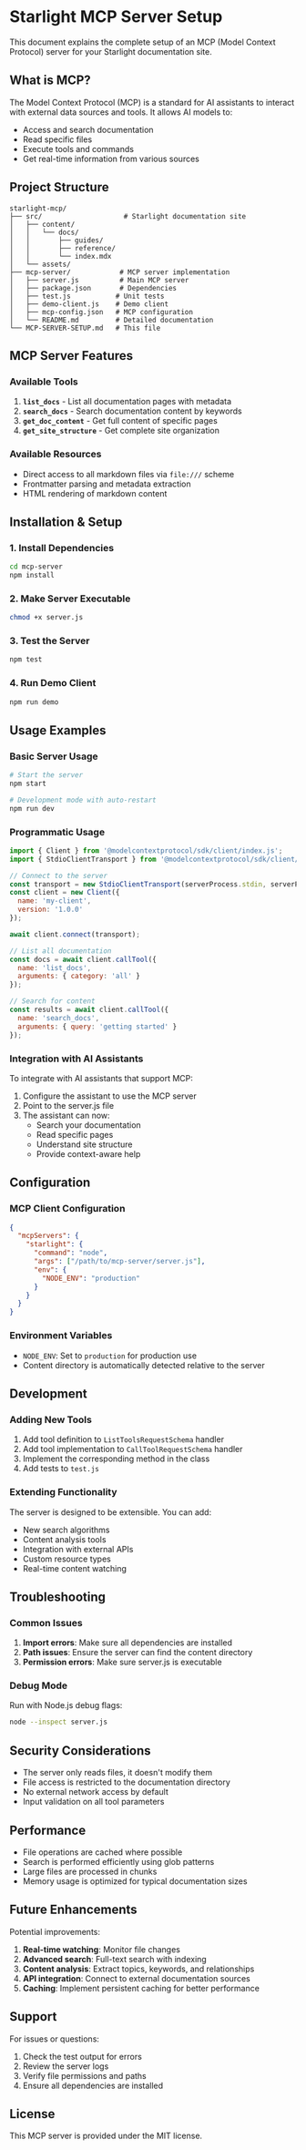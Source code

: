 # Starlight MCP Server Setup

This document explains the complete setup of an MCP (Model Context Protocol) server for your Starlight documentation site.

## What is MCP?

The Model Context Protocol (MCP) is a standard for AI assistants to interact with external data sources and tools. It allows AI models to:

- Access and search documentation
- Read specific files
- Execute tools and commands
- Get real-time information from various sources

## Project Structure

```
starlight-mcp/
├── src/                    # Starlight documentation site
│   ├── content/
│   │   └── docs/
│   │       ├── guides/
│   │       ├── reference/
│   │       └── index.mdx
│   └── assets/
├── mcp-server/            # MCP server implementation
│   ├── server.js          # Main MCP server
│   ├── package.json       # Dependencies
│   ├── test.js           # Unit tests
│   ├── demo-client.js    # Demo client
│   ├── mcp-config.json   # MCP configuration
│   └── README.md         # Detailed documentation
└── MCP-SERVER-SETUP.md   # This file
```

## MCP Server Features

### Available Tools

1. **`list_docs`** - List all documentation pages with metadata
2. **`search_docs`** - Search documentation content by keywords
3. **`get_doc_content`** - Get full content of specific pages
4. **`get_site_structure`** - Get complete site organization

### Available Resources

- Direct access to all markdown files via `file:///` scheme
- Frontmatter parsing and metadata extraction
- HTML rendering of markdown content

## Installation & Setup

### 1. Install Dependencies

```bash
cd mcp-server
npm install
```

### 2. Make Server Executable

```bash
chmod +x server.js
```

### 3. Test the Server

```bash
npm test
```

### 4. Run Demo Client

```bash
npm run demo
```

## Usage Examples

### Basic Server Usage

```bash
# Start the server
npm start

# Development mode with auto-restart
npm run dev
```

### Programmatic Usage

```javascript
import { Client } from '@modelcontextprotocol/sdk/client/index.js';
import { StdioClientTransport } from '@modelcontextprotocol/sdk/client/stdio.js';

// Connect to the server
const transport = new StdioClientTransport(serverProcess.stdin, serverProcess.stdout);
const client = new Client({
  name: 'my-client',
  version: '1.0.0'
});

await client.connect(transport);

// List all documentation
const docs = await client.callTool({
  name: 'list_docs',
  arguments: { category: 'all' }
});

// Search for content
const results = await client.callTool({
  name: 'search_docs',
  arguments: { query: 'getting started' }
});
```

### Integration with AI Assistants

To integrate with AI assistants that support MCP:

1. Configure the assistant to use the MCP server
2. Point to the server.js file
3. The assistant can now:
   - Search your documentation
   - Read specific pages
   - Understand site structure
   - Provide context-aware help

## Configuration

### MCP Client Configuration

```json
{
  "mcpServers": {
    "starlight": {
      "command": "node",
      "args": ["/path/to/mcp-server/server.js"],
      "env": {
        "NODE_ENV": "production"
      }
    }
  }
}
```

### Environment Variables

- `NODE_ENV`: Set to `production` for production use
- Content directory is automatically detected relative to the server

## Development

### Adding New Tools

1. Add tool definition to `ListToolsRequestSchema` handler
2. Add tool implementation to `CallToolRequestSchema` handler
3. Implement the corresponding method in the class
4. Add tests to `test.js`

### Extending Functionality

The server is designed to be extensible. You can add:

- New search algorithms
- Content analysis tools
- Integration with external APIs
- Custom resource types
- Real-time content watching

## Troubleshooting

### Common Issues

1. **Import errors**: Make sure all dependencies are installed
2. **Path issues**: Ensure the server can find the content directory
3. **Permission errors**: Make sure server.js is executable

### Debug Mode

Run with Node.js debug flags:

```bash
node --inspect server.js
```

## Security Considerations

- The server only reads files, it doesn't modify them
- File access is restricted to the documentation directory
- No external network access by default
- Input validation on all tool parameters

## Performance

- File operations are cached where possible
- Search is performed efficiently using glob patterns
- Large files are processed in chunks
- Memory usage is optimized for typical documentation sizes

## Future Enhancements

Potential improvements:

1. **Real-time watching**: Monitor file changes
2. **Advanced search**: Full-text search with indexing
3. **Content analysis**: Extract topics, keywords, and relationships
4. **API integration**: Connect to external documentation sources
5. **Caching**: Implement persistent caching for better performance

## Support

For issues or questions:

1. Check the test output for errors
2. Review the server logs
3. Verify file permissions and paths
4. Ensure all dependencies are installed

## License

This MCP server is provided under the MIT license. 